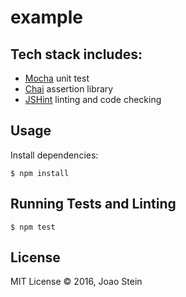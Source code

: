 # example



## Tech stack includes:

* [Mocha](http://mochajs.org/) unit test
* [Chai](http://chaijs.com/) assertion library
* [JSHint](http://jshint.com/about/) linting and code checking

## Usage

Install dependencies:

`$ npm install`

## Running Tests and Linting

`$ npm test`

## License

MIT License © 2016, Joao Stein

